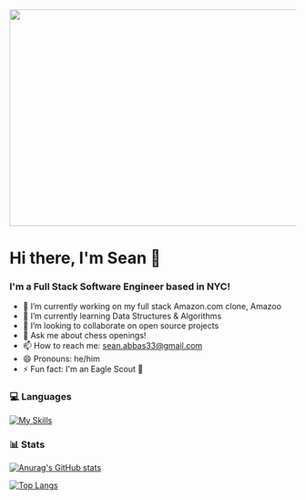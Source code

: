 <img height="380" width="900" src="https://github.com/seanathan3/seanathan3/assets/111205278/1a685cf0-3982-4332-82ae-98bdcba4cc4c" />

# Hi there, I'm Sean 👋

### I'm a Full Stack Software Engineer based in NYC!


- 🔭 I’m currently working on my full stack Amazon.com clone, Amazoo
- 🌱 I’m currently learning Data Structures & Algorithms
- 👯 I’m looking to collaborate on open source projects
- 💬 Ask me about chess openings!
- 📫 How to reach me: [sean.abbas33@gmail.com](mailto:sean.abbas33@gmail.com)
- 😄 Pronouns: he/him
- ⚡ Fun fact: I'm an Eagle Scout 🦅

### 💻 Languages

[![My Skills](https://skillicons.dev/icons?i=js,react,redux,nodejs,mongodb,ruby,rails,git,html,css)](https://skillicons.dev)

###  📊 Stats

[![Anurag's GitHub stats](https://github-readme-stats-one-tan-93.vercel.app/api?username=seanathan3&show_icons=true)](https://github.com/seanathan3/github-readme-stats)

[![Top Langs](https://github-readme-stats-one-tan-93.vercel.app/api/top-langs/?username=seanathan3&layout=compact)](https://github.com/seanathan3/github-readme-stats)
<!--
**seanathan3/seanathan3** is a ✨ _special_ ✨ repository because its `README.md` (this file) appears on your GitHub profile.

Here are some ideas to get you started:

- 🔭 I’m currently working on ...
- 🌱 I’m currently learning ...
- 👯 I’m looking to collaborate on ...
- 🤔 I’m looking for help with ...
- 💬 Ask me about ...
- 📫 How to reach me: ...
- 😄 Pronouns: ...
- ⚡ Fun fact: ...
-->
